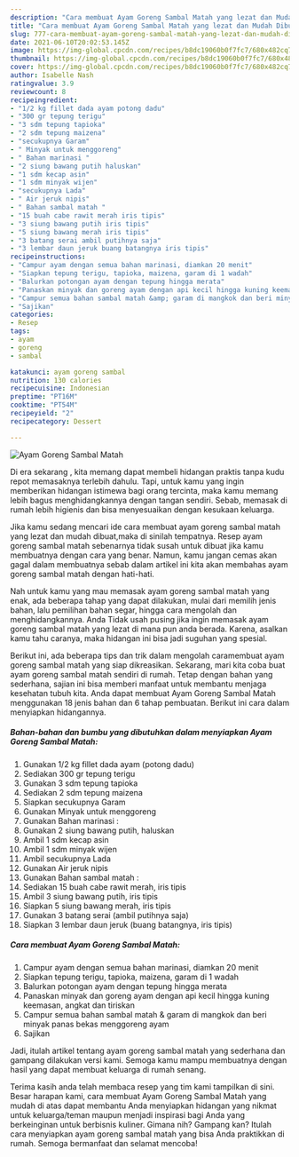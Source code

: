 ```yaml
---
description: "Cara membuat Ayam Goreng Sambal Matah yang lezat dan Mudah Dibuat"
title: "Cara membuat Ayam Goreng Sambal Matah yang lezat dan Mudah Dibuat"
slug: 777-cara-membuat-ayam-goreng-sambal-matah-yang-lezat-dan-mudah-dibuat
date: 2021-06-10T20:02:53.145Z
image: https://img-global.cpcdn.com/recipes/b8dc19060b0f7fc7/680x482cq70/ayam-goreng-sambal-matah-foto-resep-utama.jpg
thumbnail: https://img-global.cpcdn.com/recipes/b8dc19060b0f7fc7/680x482cq70/ayam-goreng-sambal-matah-foto-resep-utama.jpg
cover: https://img-global.cpcdn.com/recipes/b8dc19060b0f7fc7/680x482cq70/ayam-goreng-sambal-matah-foto-resep-utama.jpg
author: Isabelle Nash
ratingvalue: 3.9
reviewcount: 8
recipeingredient:
- "1/2 kg fillet dada ayam potong dadu"
- "300 gr tepung terigu"
- "3 sdm tepung tapioka"
- "2 sdm tepung maizena"
- "secukupnya Garam"
- " Minyak untuk menggoreng"
- " Bahan marinasi "
- "2 siung bawang putih haluskan"
- "1 sdm kecap asin"
- "1 sdm minyak wijen"
- "secukupnya Lada"
- " Air jeruk nipis"
- " Bahan sambal matah "
- "15 buah cabe rawit merah iris tipis"
- "3 siung bawang putih iris tipis"
- "5 siung bawang merah iris tipis"
- "3 batang serai ambil putihnya saja"
- "3 lembar daun jeruk buang batangnya iris tipis"
recipeinstructions:
- "Campur ayam dengan semua bahan marinasi, diamkan 20 menit"
- "Siapkan tepung terigu, tapioka, maizena, garam di 1 wadah"
- "Balurkan potongan ayam dengan tepung hingga merata"
- "Panaskan minyak dan goreng ayam dengan api kecil hingga kuning keemasan, angkat dan tiriskan"
- "Campur semua bahan sambal matah &amp; garam di mangkok dan beri minyak panas bekas menggoreng ayam"
- "Sajikan"
categories:
- Resep
tags:
- ayam
- goreng
- sambal

katakunci: ayam goreng sambal 
nutrition: 130 calories
recipecuisine: Indonesian
preptime: "PT16M"
cooktime: "PT54M"
recipeyield: "2"
recipecategory: Dessert

---
```



![Ayam Goreng Sambal Matah](https://img-global.cpcdn.com/recipes/b8dc19060b0f7fc7/680x482cq70/ayam-goreng-sambal-matah-foto-resep-utama.jpg)

Di era  sekarang , kita memang dapat membeli hidangan praktis tanpa kudu repot memasaknya terlebih dahulu. Tapi, untuk kamu yang ingin memberikan hidangan istimewa bagi orang tercinta, maka kamu memang lebih bagus menghidangkannya dengan tangan sendiri. Sebab, memasak di rumah lebih higienis dan bisa menyesuaikan dengan kesukaan keluarga.

Jika kamu sedang mencari ide cara membuat ayam goreng sambal matah yang lezat dan mudah dibuat,maka di sinilah tempatnya. Resep ayam goreng sambal matah  sebenarnya tidak susah untuk dibuat jika kamu membuatnya dengan cara yang benar. Namun, kamu jangan cemas akan gagal dalam membuatnya 
sebab dalam artikel ini kita akan membahas ayam goreng sambal matah dengan hati-hati.  



Nah untuk kamu yang mau memasak ayam goreng sambal matah yang enak, ada beberapa tahap yang dapat dilakukan, mulai dari memilih jenis bahan, lalu pemilihan bahan segar, hingga cara mengolah dan menghidangkannya. Anda Tidak usah pusing jika ingin memasak ayam goreng sambal matah yang lezat di mana pun anda berada. Karena, asalkan kamu  tahu caranya, maka hidangan ini bisa jadi suguhan yang spesial.

Berikut ini, ada beberapa tips dan trik dalam mengolah caramembuat ayam goreng sambal matah yang siap dikreasikan. Sekarang, mari kita coba buat ayam goreng sambal matah sendiri di rumah. Tetap dengan bahan yang sederhana, sajian ini bisa memberi manfaat untuk membantu menjaga kesehatan tubuh kita. Anda dapat membuat Ayam Goreng Sambal Matah menggunakan 18 jenis bahan dan 6 tahap pembuatan. Berikut ini cara dalam menyiapkan hidangannya.

<!--inarticleads1-->

##### Bahan-bahan dan bumbu yang dibutuhkan dalam menyiapkan Ayam Goreng Sambal Matah:

1. Gunakan 1/2 kg fillet dada ayam (potong dadu)
1. Sediakan 300 gr tepung terigu
1. Gunakan 3 sdm tepung tapioka
1. Sediakan 2 sdm tepung maizena
1. Siapkan secukupnya Garam
1. Gunakan  Minyak untuk menggoreng
1. Gunakan  Bahan marinasi :
1. Gunakan 2 siung bawang putih, haluskan
1. Ambil 1 sdm kecap asin
1. Ambil 1 sdm minyak wijen
1. Ambil secukupnya Lada
1. Gunakan  Air jeruk nipis
1. Gunakan  Bahan sambal matah :
1. Sediakan 15 buah cabe rawit merah, iris tipis
1. Ambil 3 siung bawang putih, iris tipis
1. Siapkan 5 siung bawang merah, iris tipis
1. Gunakan 3 batang serai (ambil putihnya saja)
1. Siapkan 3 lembar daun jeruk (buang batangnya, iris tipis)




<!--inarticleads2-->

##### Cara membuat Ayam Goreng Sambal Matah:

1. Campur ayam dengan semua bahan marinasi, diamkan 20 menit
1. Siapkan tepung terigu, tapioka, maizena, garam di 1 wadah
1. Balurkan potongan ayam dengan tepung hingga merata
1. Panaskan minyak dan goreng ayam dengan api kecil hingga kuning keemasan, angkat dan tiriskan
1. Campur semua bahan sambal matah &amp; garam di mangkok dan beri minyak panas bekas menggoreng ayam
1. Sajikan




Jadi, itulah artikel tentang  ayam goreng sambal matah  yang sederhana dan gampang dilakukan versi kami. Semoga kamu mampu membuatnya dengan hasil yang dapat membuat keluarga di rumah senang. 

Terima kasih anda telah membaca resep yang tim kami tampilkan di sini. Besar harapan kami, cara membuat  Ayam Goreng Sambal Matah yang mudah di atas dapat membantu Anda menyiapkan hidangan yang nikmat untuk keluarga/teman maupun menjadi inspirasi bagi Anda yang berkeinginan untuk berbisnis kuliner. Gimana nih? Gampang kan? Itulah cara menyiapkan ayam goreng sambal matah yang bisa Anda praktikkan di rumah. Semoga bermanfaat dan selamat mencoba!

